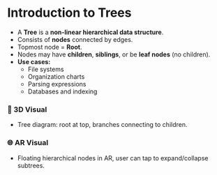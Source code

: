 # Introduction to Trees

- A **Tree** is a **non-linear hierarchical data structure**.
- Consists of **nodes** connected by edges.
- Topmost node = **Root**.
- Nodes may have **children**, **siblings**, or be **leaf nodes** (no children).
- **Use cases:**
  - File systems
  - Organization charts
  - Parsing expressions
  - Databases and indexing

### 🎨 3D Visual

- Tree diagram: root at top, branches connecting to children.

### 🌐 AR Visual

- Floating hierarchical nodes in AR, user can tap to expand/collapse subtrees.

